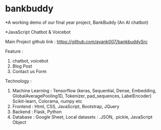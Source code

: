 # bankbuddy

*A working demo of our final year project, BankBuddy (An AI chatbot)

*JavaScript Chatbot & Voicebot

Main Project github link : https://github.com/ayank007/bankbuddySrc

Feature : 
1. chatbot, voicebot
2. Blog Post
3. Contact us Form

Technology : 
1. Machine Learning : Tensorflow (keras, Sequential, Dense, Embedding, GlobalAveragePooling1D, Tokenizer, pad_sequences, LabelEncoder) Scikit-learn, Colorama, numpy etc
2. Frontend : Html, CSS, JavaScript, Bootstrap, JQuery
3. Backend : Flask, Python
4. Database : Google Sheet, Local datasets : .JSON, .pickle, JavaScript Object
